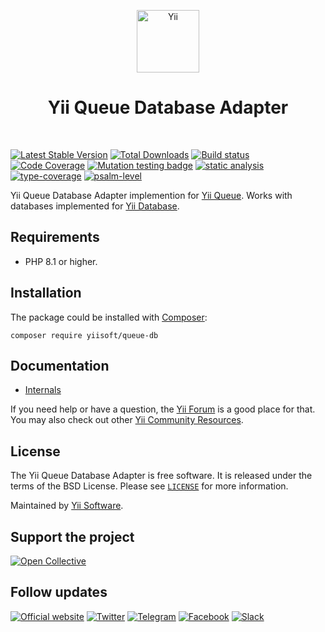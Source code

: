 <p align="center">
    <a href="https://github.com/yiisoft" target="_blank">
        <img src="https://yiisoft.github.io/docs/images/yii_logo.svg" height="100px" alt="Yii">
    </a>
    <h1 align="center">Yii Queue Database Adapter</h1>
    <br>
</p>

[![Latest Stable Version](https://poser.pugx.org/yiisoft/queue-db/v)](https://packagist.org/packages/yiisoft/queue-db)
[![Total Downloads](https://poser.pugx.org/yiisoft/queue-db/downloads)](https://packagist.org/packages/yiisoft/queue-db)
[![Build status](https://github.com/yiisoft/queue-db/actions/workflows/build.yml/badge.svg)](https://github.com/yiisoft/queue-db/actions/workflows/build.yml)
[![Code Coverage](https://codecov.io/gh/yiisoft/queue-db/branch/master/graph/badge.svg)](https://codecov.io/gh/yiisoft/queue-db)
[![Mutation testing badge](https://img.shields.io/endpoint?style=flat&url=https%3A%2F%2Fbadge-api.stryker-mutator.io%2Fgithub.com%2Fyiisoft%2Fqueue-db%2Fmaster)](https://dashboard.stryker-mutator.io/reports/github.com/yiisoft/queue-db/master)
[![static analysis](https://github.com/yiisoft/queue-db/workflows/static%20analysis/badge.svg)](https://github.com/yiisoft/queue-db/actions?query=workflow%3A%22static+analysis%22)
[![type-coverage](https://shepherd.dev/github/yiisoft/queue-db/coverage.svg)](https://shepherd.dev/github/yiisoft/queue-db)
[![psalm-level](https://shepherd.dev/github/yiisoft/queue-db/level.svg)](https://shepherd.dev/github/yiisoft/queue-db)

Yii Queue Database Adapter implemention for [Yii Queue](https://github.com/yiisoft/queue).
Works with databases implemented for [Yii Database](https://github.com/yiisoft/db).

## Requirements

- PHP 8.1 or higher.

## Installation

The package could be installed with [Composer](https://getcomposer.org):

```shell
composer require yiisoft/queue-db
```

## Documentation

- [Internals](docs/internals.md)

If you need help or have a question, the [Yii Forum](https://forum.yiiframework.com/c/yii-3-0/63) is a good place for that.
You may also check out other [Yii Community Resources](https://www.yiiframework.com/community).

## License

The Yii Queue Database Adapter is free software. It is released under the terms of the BSD License.
Please see [`LICENSE`](./LICENSE.md) for more information.

Maintained by [Yii Software](https://www.yiiframework.com/).

## Support the project

[![Open Collective](https://img.shields.io/badge/Open%20Collective-sponsor-7eadf1?logo=open%20collective&logoColor=7eadf1&labelColor=555555)](https://opencollective.com/yiisoft)

## Follow updates

[![Official website](https://img.shields.io/badge/Powered_by-Yii_Framework-green.svg?style=flat)](https://www.yiiframework.com/)
[![Twitter](https://img.shields.io/badge/twitter-follow-1DA1F2?logo=twitter&logoColor=1DA1F2&labelColor=555555?style=flat)](https://twitter.com/yiiframework)
[![Telegram](https://img.shields.io/badge/telegram-join-1DA1F2?style=flat&logo=telegram)](https://t.me/yii3en)
[![Facebook](https://img.shields.io/badge/facebook-join-1DA1F2?style=flat&logo=facebook&logoColor=ffffff)](https://www.facebook.com/groups/yiitalk)
[![Slack](https://img.shields.io/badge/slack-join-1DA1F2?style=flat&logo=slack)](https://yiiframework.com/go/slack)
